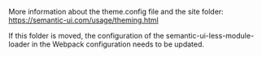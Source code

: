 More information about the theme.config file and the site folder:
https://semantic-ui.com/usage/theming.html

If this folder is moved, the configuration of the
semantic-ui-less-module-loader in the Webpack configuration needs to be
updated.
